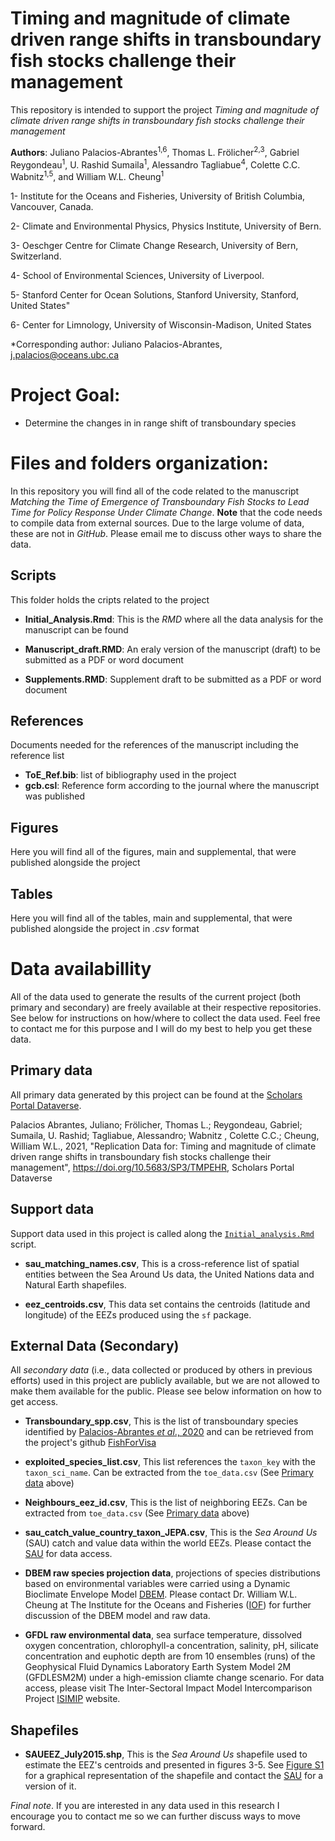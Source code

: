# Timing and magnitude of climate driven range shifts in transboundary fish stocks challenge their management


This repository is intended to support the project *Timing and magnitude of climate driven range shifts in transboundary fish stocks challenge their management* 

**Authors**: Juliano Palacios-Abrantes<sup>1,6</sup>, Thomas L. Frölicher<sup>2,3</sup>, Gabriel Reygondeau<sup>1</sup>, U. Rashid
Sumaila<sup>1</sup>, Alessandro Tagliabue<sup>4</sup>, Colette C.C. Wabnitz<sup>1,5</sup>, and William W.L. Cheung<sup>1</sup>

1- Institute for the Oceans and Fisheries, University of British Columbia, Vancouver, Canada. 

2- Climate and Environmental Physics, Physics Institute, University of Bern.

3- Oeschger Centre for Climate Change Research, University of Bern, Switzerland.

4- School of Environmental Sciences, University of Liverpool.

5- Stanford Center for Ocean Solutions, Stanford University, Stanford, United States"

6- Center for Limnology, University of Wisconsin-Madison, United States



\*Corresponding author: Juliano Palacios-Abrantes, j.palacios@oceans.ubc.ca


# Project Goal:

- Determine the changes in in range shift of transboundary species 

# Files and folders organization:

In this repository you will find all of the code related to the manuscript *Matching the Time of Emergence of Transboundary Fish Stocks to Lead Time for Policy Response Under Climate Change*. **Note** that the code needs to compile data from external sources. Due to the large volume of data, these are not in *GitHub*. Please email me to discuss other ways to share the data.

## Scripts

This folder holds the cripts related to the project

- **Initial_Analysis.Rmd**: This is the *RMD* where all the data analysis for the manuscript can be found

- **Manuscript_draft.RMD**: An eraly version of the manuscript (draft) to be submitted as a PDF or word document

- **Supplements.RMD**: Supplement draft to be submitted as a PDF or word document

## References

Documents needed for the references of the manuscript including the reference list

- **ToE_Ref.bib**: list of bibliography used in the project
- **gcb.csl**: Reference form according to the journal where the manuscript was published

## Figures

Here you will find all of the figures, main and supplemental, that were published alongside the project

## Tables

Here you will find all of the tables, main and supplemental, that were published alongside the project in *.csv* format

# Data availabillity 

All of the data used to generate the results of the current project (both primary and secondary) are freely available at their respective repositories. See below for instructions on how/where to collect the data used. Feel free to contact me for this purpose and I will do my best to help you get these data. 

## Primary data

All primary data generated by this project can be found at the [Scholars Portal Dataverse](https://doi.org/10.5683/SP3/TMPEHR).

Palacios Abrantes, Juliano; Frölicher, Thomas L.; Reygondeau, Gabriel; Sumaila, U. Rashid; Tagliabue, Alessandro; Wabnitz , Colette C.C.; Cheung, William W.L., 2021, "Replication Data for: Timing and magnitude of climate driven range shifts in transboundary fish stocks challenge their management", https://doi.org/10.5683/SP3/TMPEHR, Scholars Portal Dataverse

## Support data

Support data used in this project is called along the [`Initial_analysis.Rmd`]() script.

- **sau_matching_names.csv**, This is a cross-reference list of spatial entities between the Sea Around Us data, the United Nations data and Natural Earth shapefiles. 

- **eez_centroids.csv**, This data set contains the centroids (latitude and longitude) of the EEZs produced using the `sf` package.

## External Data (Secondary)

All *secondary data* (i.e., data collected or produced by others in previous efforts) used in this project are publicly available, but we are not allowed to make them available for the public. Please see below information on how to get access.

- **Transboundary_spp.csv**, This is the list of transboundary species identified by [Palacios-Abrantes *et al*., 2020](https://www.nature.com/articles/s41598-020-74644-2) and can be retrieved from the project's github [FishForVisa](https://github.com/jepa/FishForVisa/tree/master/Data/Results) 

- **exploited_species_list.csv**, This list references the `taxon_key` with the `taxon_sci_name`. Can be extracted from the `toe_data.csv` (See [Primary data](https://github.com/jepa/EmergingFish#primary-data) above)

- **Neighbours_eez_id.csv**, This is the list of neighboring EEZs. Can be extracted from `toe_data.csv` (See [Primary data](https://github.com/jepa/EmergingFish#primary-data) above)

- **sau_catch_value_country_taxon_JEPA.csv**, This is the *Sea Around Us* (SAU) catch and value data within the world EEZs. Please contact the [SAU](http://seaaroundus.org) for data access.

- **DBEM raw species projection data**, projections of species distributions based on environmental variables were carried using a Dynamic Bioclimate Envelope Model [DBEM](https://www.sciencedirect.com/science/article/abs/pii/S0304380016000053). Please contact Dr. William W.L. Cheung at The Institute for the Oceans and Fisheries ([IOF](https://oceans.ubc.ca/william-cheung/)) for further discussion of the DBEM model and raw data. 

- **GFDL raw environmental data**, sea surface temperature, dissolved oxygen concentration, chlorophyll-a concentration, salinity, pH, silicate concentration and euphotic depth are from 10 ensembles (runs) of the Geophysical Fluid Dynamics Laboratory Earth System Model 2M (GFDLESM2M) under a high-emission cliamte change scenario. For data access, please visit The Inter-Sectoral Impact Model Intercomparison Project [ISIMIP](https://www.isimip.org/gettingstarted/input-data-bias-correction/details/51/) website.

## Shapefiles

- **SAUEEZ_July2015.shp**, This is the *Sea Around Us* shapefile used to estimate the EEZ's centroids and presented in figures 3-5. See [Figure S1](https://github.com/jepa/EmergingFish/blob/gcb_rev/Figures/FigS1.png) for a graphical representation of the shapefile and contact the [SAU](http://seaaroundus.org) for a version of it. 

*Final note*. If you are interested in any data used in this research I encourage you to contact me so we can further discuss ways to move forward. 


